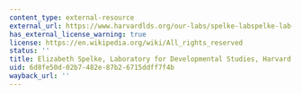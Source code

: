 ```yaml
---
content_type: external-resource
external_url: https://www.harvardlds.org/our-labs/spelke-labspelke-lab-members/elizabeth-spelke/
has_external_license_warning: true
license: https://en.wikipedia.org/wiki/All_rights_reserved
status: ''
title: Elizabeth Spelke, Laboratory for Developmental Studies, Harvard
uid: 6d8fe50d-02b7-482e-87b2-6715ddff7f4b
wayback_url: ''
---
```

